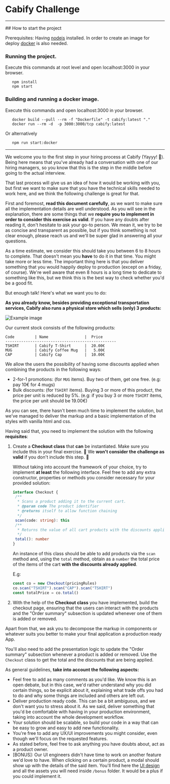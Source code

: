 # Cabify Challenge

<hr>
## How to start the project

Prerequisites:
Having [nodejs](https://nodejs.org/es/) installed.
In order to create an image for deploy [docker](https://docs.docker.com/engine/install/) is also needed.

### Running the project.

Execute this commands at root level and open localhost:3000 in your browser.

```shell
   npm install
   npm start
```

### Building and running a docker image.

Execute this commands and open localhost:3000 in your browser.

```shell
   docker build --pull --rm -f "Dockerfile" -t cabify:latest "."
   docker run --rm -d  -p 3000:3000/tcp cabify:latest
```

Or alternatively

```shell
   npm run start:docker
```

<hr>

We welcome you to the first step in your hiring process at Cabify (Yayyy! :tada:). Being here means that you've already had a conversation with one of our hiring managers, so you know that this is the step in the middle before going to the actual interview.

That last process will give us an idea of how it would be working with you, but first we want to make sure that you have the technical skills needed to work here, and we think the following challenge is great for that.

First and foremost, **read this document carefully**, as we want to make sure all the implementation details are well understood. As you will see in the explanation, there are some things that we **require you to implement in order to consider this exercise as valid**. If you have any doubts after reading it, don't hesitate to ask your go-to person. We mean it, we try to be as concise and transparent as possible, but if you think something is not clear enough, please reach us and we'll be super glad in answering all your questions.

As a time estimate, we consider this should take you between 6 to 8 hours to complete. That doesn't mean you **have** to do it in that time. You might take more or less time. The important thing here is that you deliver something that you would happily deploy to production (except on a friday, of course). We're well aware that even 8 hours is a long time to dedicate to something like this, but we think this is the best way to check whether you'd be a good fit.

But enough talk! Here's what we want you to do:

**As you already know, besides providing exceptional transportation services, Cabify also runs a physical store which sells (only) 3 products:**

![Example image](./example.png?raw=true)

Our current stock consists of the following products:

```
Code         | Name                |  Price
-------------------------------------------------
TSHIRT       | Cabify T-Shirt      |  20.00€
MUG          | Cabify Coffee Mug   |   5.00€
CAP          | Cabify Cap          |  10.00€
```

We allow the users the possibility of having some discounts applied when combining the products in the following ways:

- 2-for-1 promotions: (for `MUG` items). Buy two of them, get one free. (e.g: pay 10€ for 4 mugs)
- Bulk discounts: (for `TSHIRT` items). Buying 3 or more of this product, the price per unit is reduced by 5%. (e.g: if you buy 3 or more `TSHIRT` items, the price per unit should be 19.00€)

As you can see, there hasn't been much time to implement the solution, but we've managed to deliver the markup and a basic implementation of the styles with vanilla html and css.

Having said that, you need to implement the solution with the following **requisites**:

1. Create a **Checkout class** that **can** be instantiated. Make sure you include this in your final exercise. :rotating_light: We **won't consider the challenge as valid** if you don't include this step. :rotating_light:

   Without taking into account the framework of your choice, try to implement **at least** the following interface. Feel free to add any extra constructor, properties or methods you consider necessary for your provided solution:

   ```typescript
   interface Checkout {
   	/**
   	 * Scans a product adding it to the current cart.
   	 * @param code The product identifier
   	 * @returns itself to allow function chaining
   	 */
   	scan(code: string): this
   	/**
   	 * Returns the value of all cart products with the discounts applied.
   	 */
   	total(): number
   }
   ```

   An instance of this class should be able to add products via the `scan` method and, using the `total` method, obtain as a `number` the total price of the items of the cart **with the discounts already applied**.

   E.g:

   ```javascript
   const co = new Checkout(pricingRules)
   co.scan("TSHIRT").scan("CAP").scan("TSHIRT")
   const totalPrice = co.total()
   ```

2. With the help of the **Checkout class** you have implemented, build the checkout page, ensuring that the users can interact with the products and the "Order summary" subsection is updated whenever one of them is added or removed.

Apart from that, we ask you to decompose the markup in components or whatever suits you better to make your final application a production ready App.

You'll also need to add the presentation logic to update the "Order summary" subsection whenever a product is added or removed. Use the `Checkout` class to get the total and the discounts that are being applied.

As general guidelines, **take into account the following aspects:**

- Feel free to add as many comments as you'd like. We know this is an open debate, but in this case, we'd rather understand why you did certain things, so be explicit about it, explaining what trade offs you had to do and why some things are included and others are left out.
- Deliver production ready code. This can be a bit ambiguous, and we don't want you to stress about it. As we said, deliver something that you'd be comfortable with having in your production environment, taking into account the whole development workflow.
- Your solution should be scalable, so build your code in a way that can be easy to grow and easy to add new functionality.
- You're free to add any UX/UI improvements you might consider, even though we'll focus on the requested features.
- As stated before, feel free to ask anything you have doubts about, act as a product owner.
- [BONUS]: Our UI engineers didn't have time to work on another feature we'd love to have. When clicking on a certain product, a modal should show up with the details of the said item. You'll find here the [UI design](https://www.figma.com/file/V3rITSBo9U30ESJeLnSarF/Frontend-challenge?node-id=0%3A1) and all the assets you will need inside `/bonus` folder. It would be a plus if you could implement it.
